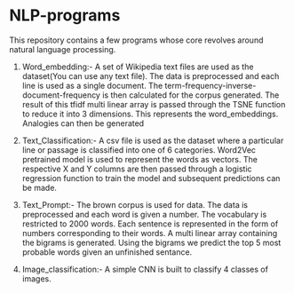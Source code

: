 # NLP-programs

This repository contains a few programs whose core revolves around natural language processing.

1) Word_embedding:-
   A set of Wikipedia text files are used as the dataset(You can use any text file). The data is preprocessed and each line is used as a single document. The term-frequency-inverse-document-frequency is then calculated for the corpus generated. The result of this tfidf multi linear array is passed through the TSNE function to reduce it into 3 dimensions. This represents the word_embeddings. Analogies can then be generated
   
2) Text_Classification:-
   A csv file is used as the dataset where a particular line or passage is classified into one of 6 categories. Word2Vec pretrained model is used to represent the words as vectors. The respective X and Y columns are then passed through a logistic regression function to train the model and subsequent predictions can be made.
   
3) Text_Prompt:-
   The brown corpus is used for data. The data is preprocessed and each word is given a number. The vocabulary is restricted to 2000 words. Each sentence is represented in the form of numbers corresponding to their words. A multi linear array containing the bigrams is generated. Using the bigrams we predict the top 5 most probable words given an unfinished sentance.
   
4) Image_classification:-
    A simple CNN is built to classify 4 classes of images. 
